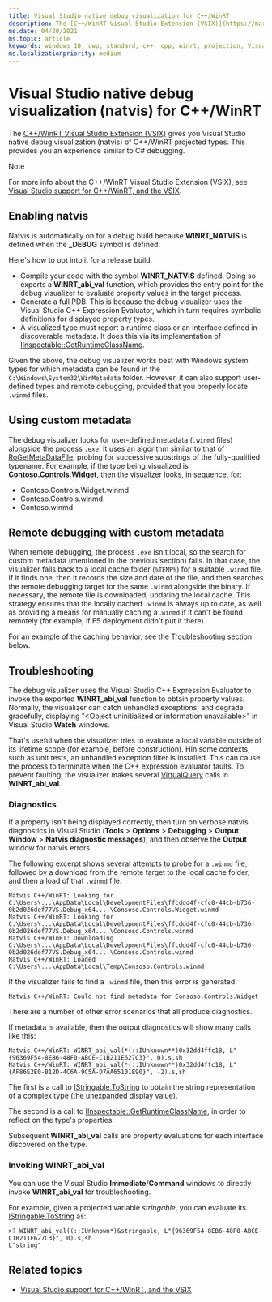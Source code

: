```yaml
---
title: Visual Studio native debug visualization for C++/WinRT
description: The [C++/WinRT Visual Studio Extension (VSIX)](https://marketplace.visualstudio.com/items?itemName=CppWinRTTeam.cppwinrt101804264) gives you Visual Studio native debug visualization (natvis) of C++/WinRT projected types. This provides you an experience similar to C# debugging.
ms.date: 04/20/2021
ms.topic: article
keywords: windows 10, uwp, standard, c++, cpp, winrt, projection, Visual Studio, native debug visualization, debug visualization, visualization
ms.localizationpriority: medium
---
```


# Visual Studio native debug visualization (natvis) for C++/WinRT

The [C++/WinRT Visual Studio Extension (VSIX)](https://marketplace.visualstudio.com/items?itemName=CppWinRTTeam.cppwinrt101804264) gives you Visual Studio native debug visualization (natvis) of C++/WinRT projected types. This provides you an experience similar to C# debugging.

> [!NOTE]
> For more info about the C++/WinRT Visual Studio Extension (VSIX), see [Visual Studio support for C++/WinRT, and the VSIX](./intro-to-using-cpp-with-winrt.md#visual-studio-support-for-cwinrt-xaml-the-vsix-extension-and-the-nuget-package).

## Enabling natvis

Natvis is automatically on for a debug build because **WINRT_NATVIS** is defined when the **_DEBUG** symbol is defined.

Here's how to opt into it for a release build.

* Compile your code with the symbol **WINRT_NATVIS** defined. Doing so exports a **WINRT_abi_val** function, which provides the entry point for the debug visualizer to evaluate property values in the target process.
* Generate a full PDB. This is because the debug visualizer uses the Visual Studio C++ Expression Evaluator, which in turn requires symbolic definitions for displayed property types.
* A visualized type must report a runtime class or an interface defined in discoverable metadata. It does this via its implementation of [IInspectable::GetRuntimeClassName](/windows/win32/api/inspectable/nf-inspectable-iinspectable-getruntimeclassname).

Given the above, the debug visualizer works best with Windows system types for which metadata can be found in the `C:\Windows\System32\WinMetadata` folder. However, it can also support user-defined types and remote debugging, provided that you properly locate `.winmd` files.

## Using custom metadata

The debug visualizer looks for user-defined metadata (`.winmd` files) alongside the process `.exe`. It uses an algorithm similar to that of [RoGetMetaDataFile](/windows/win32/api/rometadataresolution/nf-rometadataresolution-rogetmetadatafile), probing for successive substrings of the fully-qualified typename. For example, if the type being visualized is **Contoso.Controls.Widget**, then the visualizer looks, in sequence, for:

* Contoso.Controls.Widget.winmd
* Contoso.Controls.winmd
* Contoso.winmd

## Remote debugging with custom metadata

When remote debugging, the process `.exe` isn't local, so the search for custom metadata (mentioned in the previous section) fails. In that case, the visualizer falls back to a local cache folder (`%TEMP%`) for a suitable `.winmd` file. If it finds one, then it records the size and date of the file, and then searches the remote debugging target for the same `.winmd` alongside the binary. If necessary, the remote file is downloaded, updating the local cache. This strategy ensures that the locally cached `.winmd` is always up to date, as well as providing a means for manually caching a .`winmd` if it can't be found remotely (for example, if F5 deployment didn't put it there).

For an example of the caching behavior, see the [Troubleshooting](#troubleshooting) section below.

## Troubleshooting

The debug visualizer uses the Visual Studio C++ Expression Evaluator to invoke the exported **WINRT_abi_val** function to obtain property values. Normally, the visualizer can catch unhandled exceptions, and degrade gracefully, displaying "\<Object uninitialized or information unavailable>" in Visual Studio **Watch** windows.

That's useful when the visualizer tries to evaluate a local variable outside of its lifetime scope (for example, before construction). HIn some contexts, such as unit tests, an unhandled exception filter is installed. This can cause the process to terminate when the C++ expression evaluator faults. To prevent faulting, the visualizer makes several [VirtualQuery](/windows/win32/api/memoryapi/nf-memoryapi-virtualquery) calls in **WINRT_abi_val**.

### Diagnostics

If a property isn't being displayed correctly, then turn on verbose natvis diagnostics in Visual Studio (**Tools** > **Options** > **Debugging** > **Output Window** > **Natvis diagnostic messages**), and then observe the **Output** window for natvis errors.

The following excerpt shows several attempts to probe for a `.winmd` file, followed by a download from the remote target to the local cache folder, and then a load of that `.winmd` file.

```console
Natvis C++/WinRT: Looking for C:\Users\...\AppData\Local\DevelopmentFiles\ffcddd4f-cfc0-44cb-b736-0b2d026def77VS.Debug_x64....\Consoso.Controls.Widget.winmd
Natvis C++/WinRT: Looking for C:\Users\...\AppData\Local\DevelopmentFiles\ffcddd4f-cfc0-44cb-b736-0b2d026def77VS.Debug_x64....\Consoso.Controls.winmd
Natvis C++/WinRT: Downloading C:\Users\...\AppData\Local\DevelopmentFiles\ffcddd4f-cfc0-44cb-b736-0b2d026def77VS.Debug_x64....\Consoso.Controls.winmd
Natvis C++/WinRT: Loaded C:\Users\...\AppData\Local\Temp\Consoso.Controls.winmd
```

If the visualizer fails to find a `.winmd` file, then this error is generated:

```console
Natvis C++/WinRT: Could not find metadata for Consoso.Controls.Widget
```

There are a number of other error scenarios that all produce diagnostics.

If metadata is available, then the output diagnostics will show many calls like this:

```console
Natvis C++/WinRT: WINRT_abi_val(*(::IUnknown**)0x32dd4ffc18, L"{96369F54-8EB6-48F0-ABCE-C1B211E627C3}", 0).s,sh
Natvis C++/WinRT: WINRT_abi_val(*(::IUnknown**)0x32dd4ffc18, L"{AF86E2E0-B12D-4C6A-9C5A-D7AA65101E90}", -2).s,sh
```

The first is a call to [IStringable.ToString](/uwp/api/windows.foundation.istringable.tostring) to obtain the string representation of a complex type (the unexpanded display value).

The second is a call to [IInspectable::GetRuntimeClassName](/windows/win32/api/inspectable/nf-inspectable-iinspectable-getruntimeclassname), in order to reflect on the type's properties.

Subsequent **WINRT_abi_val** calls are property evaluations for each interface discovered on the type.

### Invoking WINRT_abi_val

You can use the Visual Studio **Immediate**/**Command** windows to directly invoke **WINRT_abi_val** for troubleshooting.

For example, given a projected variable *stringable*, you can evaluate its [IStringable.ToString](/uwp/api/windows.foundation.istringable.tostring) as:

```console
>? WINRT_abi_val((::IUnknown*)&stringable, L"{96369F54-8EB6-48F0-ABCE-C1B211E627C3}", 0).s,sh
L"string"
```

## Related topics
* [Visual Studio support for C++/WinRT, and the VSIX](./intro-to-using-cpp-with-winrt.md#visual-studio-support-for-cwinrt-xaml-the-vsix-extension-and-the-nuget-package)
